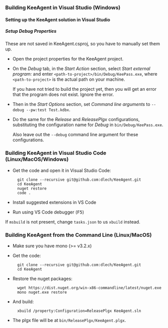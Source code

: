 
### Building KeeAgent in Visual Studio (Windows)

#### Setting up the KeeAgent solution in Visual Studio

##### Setup Debug Properties

These are not saved in KeeAgent.csproj, so you have to manually set them up.
* Open the project properties for the KeeAgent project.
* On the *Debug* tab, in the *Start Action* section, select *Start external
  program:* and enter `<path-to-project>/bin/Debug/KeePass.exe`, where
  `<path-to-project>` is the actual path on your machine.

  If you have not tried to build the project yet, then you will get an error
  that the program does not exist. Ignore the error.
* Then in the *Start Options* section, set *Command line arguments* to
  `--debug --pw:test Test.kdbx`.
* Do the same for the *Release* and *ReleasePlgx* configurations, substituting
  the configuration name for *Debug* in `bin/Debug/KeePass.exe`.

  Also leave out the `--debug` command line argument for these configurations.


### Building KeeAgent in Visual Studio Code (Linux/MacOS/Windows)

* Get the code and open it in Visual Studio Code:

        git clone --recursive git@github.com:dlech/KeeAgent.git
        cd KeeAgent
        nuget restore
        code .

* Install suggested extensions in VS Code

* Run using VS Code debugger (<kbd>F5</kbd>)

If `msbuild` is not present, change `tasks.json` to us `xbuild` instead.


### Building KeeAgent from the Command Line (Linux/MacOS)

* Make sure you have mono (>= v3.2.x)

* Get the code:

        git clone --recursive git@github.com:dlech/KeeAgent.git
        cd KeeAgent

* Restore the nuget packages:

        wget https://dist.nuget.org/win-x86-commandline/latest/nuget.exe
        mono nuget.exe restore

* And build:

        xbuild /property:Configuration=ReleasePlgx KeeAgent.sln

* The plgx file will be at `bin/ReleasePlgx/KeeAgent.plgx`.
